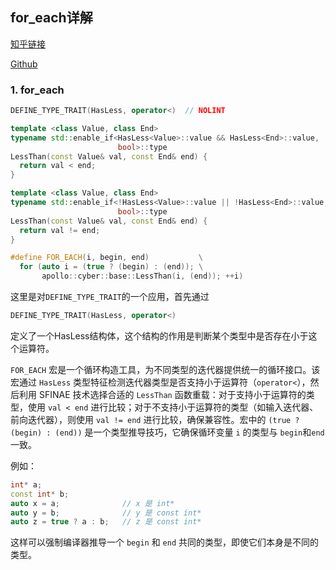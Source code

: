 <!--
 * @Author: LOTEAT
 * @Date: 2025-08-04 18:40:08
-->

## for_each详解

[知乎链接]()

[Github]()

### 1. for_each

```cpp
DEFINE_TYPE_TRAIT(HasLess, operator<)  // NOLINT

template <class Value, class End>
typename std::enable_if<HasLess<Value>::value && HasLess<End>::value,
                        bool>::type
LessThan(const Value& val, const End& end) {
  return val < end;
}

template <class Value, class End>
typename std::enable_if<!HasLess<Value>::value || !HasLess<End>::value,
                        bool>::type
LessThan(const Value& val, const End& end) {
  return val != end;
}

#define FOR_EACH(i, begin, end)           \
  for (auto i = (true ? (begin) : (end)); \
       apollo::cyber::base::LessThan(i, (end)); ++i)
```

这里是对`DEFINE_TYPE_TRAIT`的一个应用，首先通过
```cpp
DEFINE_TYPE_TRAIT(HasLess, operator<)
```
定义了一个HasLess结构体，这个结构的作用是判断某个类型中是否存在小于这个运算符。

`FOR_EACH` 宏是一个循环构造工具，为不同类型的迭代器提供统一的循环接口。该宏通过 `HasLess` 类型特征检测迭代器类型是否支持小于运算符（`operator<`），然后利用 SFINAE 技术选择合适的 `LessThan` 函数重载：对于支持小于运算符的类型，使用 `val < end` 进行比较；对于不支持小于运算符的类型（如输入迭代器、前向迭代器），则使用 `val != end` 进行比较，确保兼容性。宏中的 `(true ? (begin) : (end))` 是一个类型推导技巧，它确保循环变量 `i` 的类型与 `begin`和`end` 一致。

例如：
```cpp
int* a;
const int* b;
auto x = a;              // x 是 int*
auto y = b;              // y 是 const int*
auto z = true ? a : b;   // z 是 const int*
```

这样可以强制编译器推导一个 `begin` 和 `end` 共同的类型，即使它们本身是不同的类型。